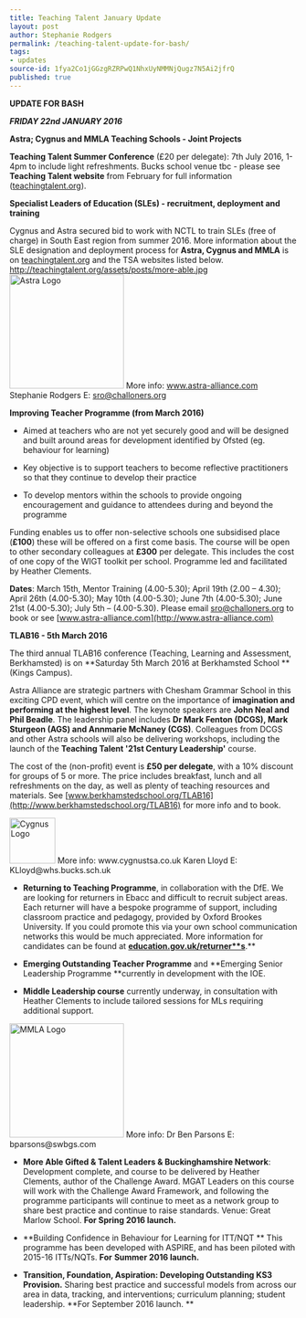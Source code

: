 ```yaml
---
title: Teaching Talent January Update
layout: post
author: Stephanie Rodgers
permalink: /teaching-talent-update-for-bash/
tags:
- updates
source-id: 1fya2Co1jGGzgRZRPwQ1NhxUyNMMNjQugz7N5Ai2jfrQ
published: true
---
```

**UPDATE FOR BASH**

**_FRIDAY 22nd JANUARY 2016_**

**Astra; Cygnus and MMLA Teaching Schools - Joint Projects**

**Teaching Talent Summer Conference** (£20 per delegate): 7th July 2016, 1-4pm to include light refreshments.   Bucks school venue tbc - please see **Teaching Talent website** from February for full information ([teachingtalent.org](http://teachingtalent.org/)).

**Specialist Leaders of Education (SLEs) - recruitment, deployment and training**

Cygnus and Astra secured bid to work with NCTL to train SLEs (free of charge) in South East region from summer 2016.  More information about the SLE designation and deployment process for **Astra, Cygnus and MMLA** is on [teachingtalent.org](http://teachingtalent.org/) and the TSA websites listed below.
http://teachingtalent.org/assets/posts/more-able.jpg
<img src="{{ site.url }}/assets/posts/LqDiA9p6d78OQrJmjp6zA_img_0.png" alt="Astra Logo" style="width: 200px;"/>
More info: www.astra-alliance.com
Stephanie Rodgers 
E: sro@challoners.org

**Improving Teacher Programme (from March 2016)**

* Aimed at teachers who are not yet securely good and will be designed and built around areas for development identified by Ofsted (eg. behaviour for learning)

* Key objective is to support teachers to become reflective practitioners so that they continue to develop their practice 

* To develop mentors within the schools to provide ongoing encouragement and guidance to attendees during and beyond the programme 

Funding enables us to offer non-selective schools one subsidised place (**£100**) these will be offered on a first come basis.  The course will be open to other secondary colleagues at **£300** per delegate. This includes the cost of one copy of the WIGT toolkit per school.  Programme led and facilitated by Heather Clements.

**Dates**: March 15th, Mentor Training (4.00-5.30); April 19th (2.00 – 4.30); April 26th (4.00-5.30); May 10th (4.00-5.30); June 7th (4.00-5.30); June 21st (4.00-5.30); July 5th – (4.00-5.30).    Please email [sro@challoners.org](mailto:sro@challoners.org) to book or see [www.astra-alliance.com](http://www.astra-alliance.com)

**TLAB16 - 5th March 2016**

The third annual TLAB16 conference (Teaching, Learning and Assessment, Berkhamsted) is on **Saturday 5th March 2016 at Berkhamsted School **(Kings Campus).  

Astra Alliance are strategic partners with Chesham Grammar School in this exciting CPD event, which will centre on the importance of **imagination and performing at the highest level**.  The keynote speakers are **John Neal and Phil Beadle**. The leadership panel includes **Dr Mark Fenton (DCGS), Mark Sturgeon (AGS) and Annmarie McNaney (CGS)**. Colleagues from DCGS and other Astra schools will also be delivering workshops, including the launch of the **Teaching Talent '21st Century Leadership'** course.

The cost of the (non-profit) event is **£50 per delegate**, with a 10% discount for groups of 5 or more.  The price includes breakfast, lunch and all refreshments on the day, as well as plenty of teaching resources and materials.  See [www.berkhamstedschool.org/TLAB16](http://www.berkhamstedschool.org/TLAB16) for more info and to book.

<img src="{{ site.url }}/assets/posts/LqDiA9p6d78OQrJmjp6zA_img_1.png" alt="Cygnus Logo" style="width: 80px;"/>
More info: www.cygnustsa.co.uk
Karen Lloyd
E: KLloyd@whs.bucks.sch.uk

* **Returning to Teaching Programme**, in collaboration with the DfE. We are looking for returners in Ebacc and difficult to recruit subject areas. Each returner will have a bespoke programme of support, including classroom practice and pedagogy, provided by Oxford Brookes University. If you could promote this via your own school communication networks this would be much appreciated. More information for candidates can be found at **[education.gov.uk/returner**s](http://education.gov.uk/returners)**.**

* **Emerging Outstanding Teacher Programme** and **Emerging Senior Leadership Programme **currently in development with the IOE.

* **Middle Leadership course** currently underway, in consultation with Heather Clements to include tailored sessions for MLs requiring additional support. 

<img src="{{ site.url }}/assets/posts/LqDiA9p6d78OQrJmjp6zA_img_1.png" alt="MMLA Logo" style="width: 200px;"/>
More info: 
Dr Ben Parsons
E: bparsons@swbgs.com

* **More Able Gifted & Talent Leaders & Buckinghamshire Network**: Development complete, and course to be delivered by Heather Clements, author of the Challenge Award. MGAT Leaders on this course will work with the Challenge Award Framework, and following the programme participants will continue to meet as a network group to share best practice and continue to raise standards.  Venue: Great Marlow School. **For Spring 2016 launch.**

* **Building Confidence in Behaviour for Learning for ITT/NQT ** This programme has been developed with ASPIRE, and has been piloted with 2015-16 ITTs/NQTs. **For** **Summer 2016 launch.**

* **Transition, Foundation, Aspiration: Developing Outstanding KS3 Provision.** Sharing best practice and successful models from across our area in data, tracking, and interventions; curriculum planning; student leadership.  **For September 2016 launch. **
